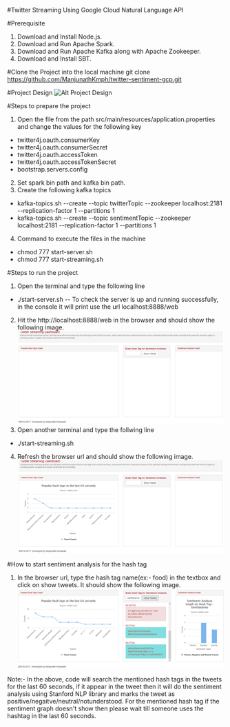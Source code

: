 #Twitter Streaming Using Google Cloud Natural Language API

#Prerequisite
1. Download and Install Node.js.
2. Download and Run Apache Spark.
3. Download and Run Apache Kafka along with Apache Zookeeper.
4. Download and Install SBT.

#Clone the Project into the local machine
git clone https://github.com/ManjunathKmph/twitter-sentiment-gcp.git

#Project Design
![Alt Project Design](/images/ProjectDesign.png "Project Design")

#Steps to prepare the project
1. Open the file from the path src/main/resources/application.properties and change the values for the following key
  * twitter4j.oauth.consumerKey
  * twitter4j.oauth.consumerSecret
  * twitter4j.oauth.accessToken
  * twitter4j.oauth.accessTokenSecret
  * bootstrap.servers.config
2. Set spark bin path and kafka bin path.
3. Create the following kafka topics
  * kafka-topics.sh --create --topic twitterTopic --zookeeper localhost:2181 --replication-factor 1 --partitions 1
  * kafka-topics.sh --create --topic sentimentTopic --zookeeper localhost:2181 --replication-factor 1 --partitions 1
4. Command to execute the files in the machine
  * chmod 777 start-server.sh
  * chmod 777 start-streaming.sh

#Steps to run the project
1. Open the terminal and type the following line
  * ./start-server.sh  -- To check the server is up and running successfully, in the console it will print use the url localhost:8888/web
2. Hit the http://localhost:8888/web in the browser and should show the following image.
![Alt Initial Screen](/images/initialscreen.png "Initial Screen")
3. Open another terminal and type the follwing line
  * ./start-streaming.sh
4. Refresh the browser url and should show the following image.
![Alt Inital Streaming Screen](/images/second.png "Inital Streaming Screen")

#How to start sentiment analysis for the hash tag
1. In the browser url, type the hash tag name(ex:- food) in the textbox and click on show tweets. It should show the following image.
![Alt Sentiment Analysis Screen](/images/third.png "Sentiment Analysis Screen")

Note:- In the above, code will search the mentioned hash tags in the tweets for the last 60 seconds, if it appear in the tweet then it will do the sentiment analysis using Stanford NLP library and marks the tweet as positive/negaitve/neutral/notunderstood. For the mentioned hash tag if the sentiment graph doesn't show then please wait till someone uses the hashtag in the last 60 seconds.
   
